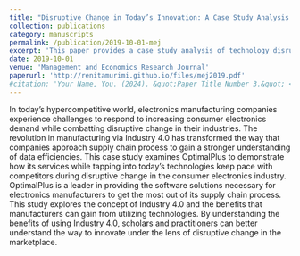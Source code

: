 ```yaml
---
title: "Disruptive Change in Today’s Innovation: A Case Study Analysis of OptimalPlus"
collection: publications
category: manuscripts
permalink: /publication/2019-10-01-mej
excerpt: 'This paper provides a case study analysis of technology disruption and competitiveness at OptimalPlus, an electronics manufacturing company.'
date: 2019-10-01
venue: 'Management and Economics Research Journal'
paperurl: 'http://renitamurimi.github.io/files/mej2019.pdf'
#citation: 'Your Name, You. (2024). &quot;Paper Title Number 3.&quot; <i>GitHub Journal of Bugs</i>. 1(3).'
---
```


In today’s hypercompetitive world, electronics manufacturing companies experience challenges to respond to increasing consumer electronics demand while combatting disruptive change in their industries. The revolution in manufacturing via Industry 4.0 has transformed the way that companies approach supply chain process to gain a stronger understanding of data efficiencies. This case study examines OptimalPlus to demonstrate how its services while tapping into today’s technologies keep pace with competitors during disruptive change in the consumer electronics industry. OptimalPlus is a leader in providing the software solutions necessary for electronics manufacturers to get the most out of its supply chain process. This study explores the concept of Industry 4.0 and the benefits that manufacturers can gain from utilizing technologies. By understanding the benefits of using Industry 4.0, scholars and practitioners can better understand the way to innovate under the lens of disruptive change in the marketplace.